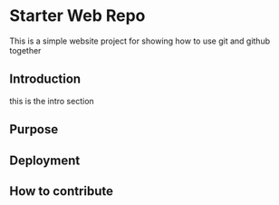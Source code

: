 # Starter Web Repo

This is a simple website project for showing how to use git and github together

## Introduction

this is the intro section

## Purpose

## Deployment

## How to contribute
